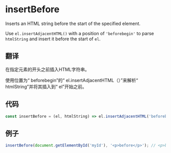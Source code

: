 # insertBefore

Inserts an HTML string before the start of the specified element.

Use `el.insertAdjacentHTML()` with a position of `'beforebegin'` to parse `htmlString` and insert it before the start of `el`.

## 翻译

在指定元素的开头之前插入HTML字符串。

使用位置为“ beforebegin”的“ el.insertAdjacentHTML（）”来解析“ htmlString”并将其插入到“ el”开始之前。

## 代码

```js
const insertBefore = (el, htmlString) => el.insertAdjacentHTML('beforebegin', htmlString);
```

## 例子

```js
insertBefore(document.getElementById('myId'), '<p>before</p>'); // <p>before</p> <div id="myId">...</div>
```
